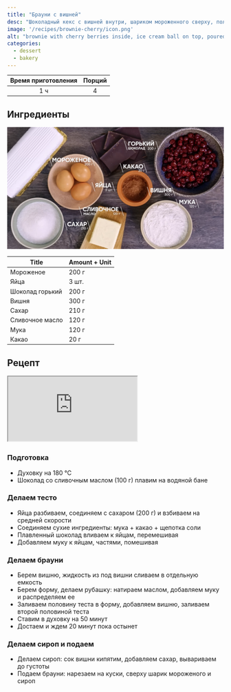```yaml
---
title: "Брауни с вишней"
desc: "Шоколадный кекс с вишней внутри, шариком мороженного сверху, политый вишневым сиропом"
image: '/recipes/brownie-cherry/icon.png'
alt: "brownie with cherry berries inside, ice cream ball on top, poured with cherry syrup colorful icon with white background brownie with cherry berries inside, ice cream ball on top, poured with cherry syrup colorful icon with white background"
categories:
  - dessert
  - bakery
---
```


| Время приготовления | Порций |
|:-------------------:|:------:|
|         1 ч         |   4    |

## Ингредиенты

![Ингредиенты](/static/images/recipes/brownie-cherry/ingredients.png)

| Title               | Amount + Unit |
|---------------------|---------------|
| Мороженое           | 200 г         |
| Яйца                | 3 шт.         |
| Шоколад горький     | 200 г         |
| Вишня               | 300 г         |
| Сахар               | 210 г         |
| Сливочное масло     | 120 г         |
| Мука                | 120 г         |
| Какао               | 20 г          |

## Рецепт

<iframe src="https://www.youtube.com/embed/9tOQDAAoQkI" ></iframe>

### Подготовка

- Духовку на 180 ℃
- Шоколад со сливочным маслом (100 г) плавим на водяной бане

### Делаем тесто

- Яйца разбиваем, соединяем с сахаром (200 г) и взбиваем на средней скорости
- Соединяем сухие ингредиенты: мука + какао + щепотка соли
- Плавленный шоколад вливаем к яйцам, перемешивая
- Добавляем муку к яйцам, частями, помешивая

### Делаем брауни

- Берем вишню, жидкость из под вишни сливаем в отдельную емкость
- Берем форму, делаем рубашку: натираем маслом, добавляем муку и распределяем ее
- Заливаем половину теста в форму, добавляем вишню, заливаем второй половиной теста
- Ставим в духовку на 50 минут
- Достаем и ждем 20 минут пока остынет

### Делаем сироп и подаем

- Делаем сироп: сок вишни кипятим, добавляем сахар, вывариваем до густоты
- Подаем брауни: нарезаем на куски, сверху шарик мороженого и сироп

